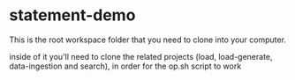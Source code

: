 # statement-demo

This is the root workspace folder that you need to clone into your computer. 

inside of it you'll need to clone the related projects (load, load-generate, data-ingestion and search), in order for the op.sh script to work